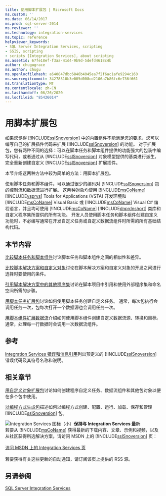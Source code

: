 ```yaml
---
title: 使用脚本扩展包 | Microsoft Docs
ms.custom: ''
ms.date: 06/14/2017
ms.prod: sql-server-2014
ms.reviewer: ''
ms.technology: integration-services
ms.topic: reference
helpviewer_keywords:
- SQL Server Integration Services, scripting
- SSIS, scripting
- scripts [Integration Services], about scripting
ms.assetid: 67fe18ef-f3aa-41d4-9b9d-5defd4618c4b
author: chugugrace
ms.author: chugu
ms.openlocfilehash: a640847dbc6846b4045ea7f2f6ac1afe9294c160
ms.sourcegitcommit: 34278310b3e005d008cd2106a7b86fc6e736f661
ms.translationtype: MT
ms.contentlocale: zh-CN
ms.lasthandoff: 06/26/2020
ms.locfileid: "85426014"
---
```

# <a name="extending-packages-with-scripting"></a>用脚本扩展包
  如果您觉得 [!INCLUDE[ssISnoversion](../../includes/ssisnoversion-md.md)] 中的内置组件不能满足您的要求，您可以编写自己的扩展插件代码来扩展 [!INCLUDE[ssISnoversion](../../includes/ssisnoversion-md.md)] 的功能。 对于扩展包，您有两种不同的选择：可以在脚本任务和脚本组件提供的功能强大的包装中编写代码，或者通过从 [!INCLUDE[ssISnoversion](../../includes/ssisnoversion-md.md)] 对象模型提供的基类进行派生，完全重新创建自定义 [!INCLUDE[ssISnoversion](../../includes/ssisnoversion-md.md)] 扩展插件。

 本节介绍这两种方法中较为简单的方法：用脚本扩展包。

 使用脚本任务和脚本组件，可以通过很少的编码对 [!INCLUDE[ssISnoversion](../../includes/ssisnoversion-md.md)] 包的控制流和数据流进行扩展。 这两种对象均使用 [!INCLUDE[msCoName](../../includes/msconame-md.md)] [!INCLUDE[vsprvs](../../includes/vsprvs-md.md)] Tools for Applications (VSTA) 开发环境和 [!INCLUDE[msCoName](../../includes/msconame-md.md)] Visual Basic 或 [!INCLUDE[msCoName](../../includes/msconame-md.md)] Visual C# 编程语言，并且均可使用 [!INCLUDE[msCoName](../../includes/msconame-md.md)] [!INCLUDE[dnprdnshort](../../includes/dnprdnshort-md.md)] 类库和自定义程序集所提供的所有功能。 开发人员使用脚本任务和脚本组件创建自定义功能时，不必编写通常在开发自定义任务或自定义数据流组件时所需的所有基础结构代码。

## <a name="in-this-section"></a>本节内容
 [比较脚本任务和脚本组件](../extending-packages-scripting/comparing-the-script-task-and-the-script-component.md)讨论脚本任务和脚本组件之间的相似性和差异。

 [比较脚本解决方案和自定义对象](comparing-scripting-solutions-and-custom-objects.md)讨论在脚本解决方案和自定义对象的开发之间进行选择时要使用的条件。

 [引用脚本解决方案中的其他程序集](referencing-other-assemblies-in-scripting-solutions.md)讨论在脚本项目中引用和使用外部程序集和命名空间所需的步骤。

 [用脚本任务扩展包](../extending-packages-scripting/task/extending-the-package-with-the-script-task.md)讨论如何使用脚本任务创建自定义任务。 通常，每次包执行会调用任务一次，包每次打开一个数据源也会调用任务一次。

 [用脚本组件扩展数据流](data-flow-script-component/extending-the-data-flow-with-the-script-component.md)介绍如何使用脚本组件创建自定义数据流源、转换和目标。 通常，处理每一行数据时会调用一次数据流组件。

## <a name="reference"></a>参考
 [Integration Services 错误和消息引用](../integration-services-error-and-message-reference.md)列出预定义的 [!INCLUDE[ssISnoversion](../../includes/ssisnoversion-md.md)] 错误代码及其符号名称和说明。

## <a name="related-sections"></a>相关章节
 [用自定义对象扩展包](../extending-packages-custom-objects/extending-packages-with-custom-objects.md)讨论如何创建程序自定义任务、数据流组件和其他包对象以便在多个包中使用。

 [以编程方式生成包](../building-packages-programmatically/building-packages-programmatically.md)描述如何以编程方式创建、配置、运行、加载、保存和管理 [!INCLUDE[ssISnoversion](../../includes/ssisnoversion-md.md)] 包。

![Integration Services 图标（小）](../media/dts-16.gif "集成服务图标（小）")**保持与 Integration Services 最**新  <br /> 若要从 [!INCLUDE[msCoName](../../includes/msconame-md.md)] 获得最新的下载内容、文章、示例和视频，以及从社区获得所选解决方案，请访问 MSDN 上的 [!INCLUDE[ssISnoversion](../../includes/ssisnoversion-md.md)] 页：<br /><br /> [访问 MSDN 上的 Integration Services 页](https://go.microsoft.com/fwlink/?LinkId=136655)<br /><br /> 若要获得有关这些更新的自动通知，请订阅该页上提供的 RSS 源。

## <a name="see-also"></a>另请参阅
 [SQL Server Integration Services](../sql-server-integration-services.md)


